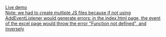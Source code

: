 <a href="https://nyxiamin.github.io/JS-lab-3/" title="Livedemo"
target="_blank">Live demo <br> Note: we had to create multiple JS files because if not using AddEventListener would generate errors: in the index.html page, the event of the excel page would throw the error "Function not defined", and inversely</a>